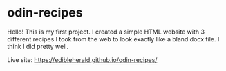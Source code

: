 # odin-recipes
Hello! This is my first project. I created a simple HTML website with 3 different recipes I took from the web to look exactly like a bland docx file. I think I did pretty well.

Live site: https://edibleherald.github.io/odin-recipes/ 